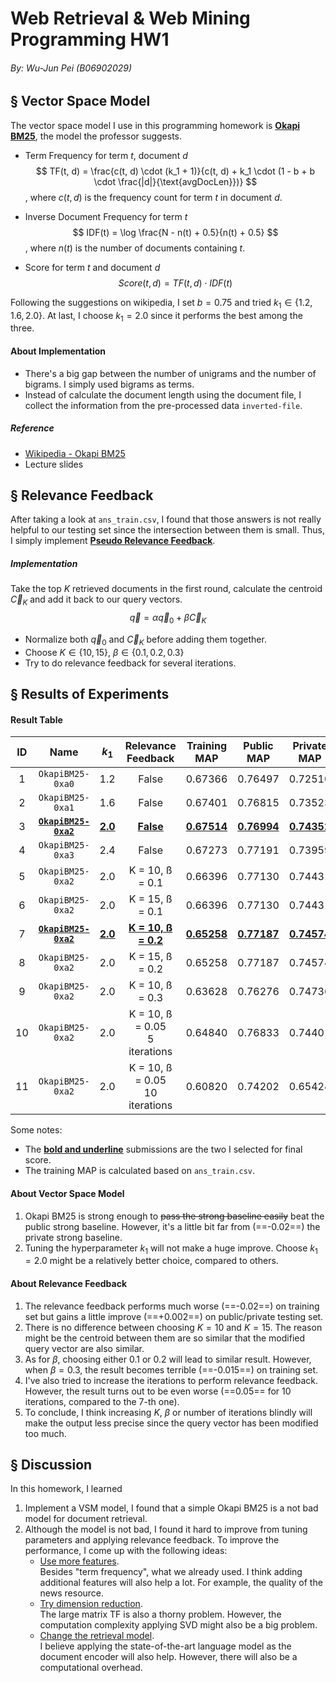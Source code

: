 # Web Retrieval & Web Mining<br>Programming HW1

###### By: Wu-Jun Pei (B06902029)

## § Vector Space Model

The vector space model I use in this programming homework is **<u>Okapi BM25</u>**, the model the professor suggests.

- Term Frequency for term $t$, document $d$
    $$
    TF(t, d) = \frac{c(t, d) \cdot (k_1 + 1)}{c(t, d) + k_1 \cdot (1 - b + b \cdot \frac{|d|}{\text{avgDocLen}})}
    $$
    , where $c(t, d)$ is the frequency count for term $t$ in document $d$.

- Inverse Document Frequency for term $t$
    $$
    IDF(t) = \log \frac{N - n(t) + 0.5}{n(t) + 0.5}
    $$
    , where $n(t)$ is the number of documents containing $t$.
    
- Score for term $t$ and document $d$
    $$
    Score(t, d) = TF(t, d) \cdot IDF(t)
    $$

Following the suggestions on wikipedia, I set $b = 0.75$ and tried $k_1 \in \{1.2, 1.6, 2.0\}$. At last, I choose $k_1 = 2.0$ since it performs the best among the three.

#### About Implementation

- There's a big gap between the number of unigrams and the number of bigrams. I simply used bigrams as terms.
- Instead of calculate the document length using the document file, I collect the information from the pre-processed data `inverted-file`.

##### Reference

- [Wikipedia - Okapi BM25](https://en.wikipedia.org/wiki/Okapi_BM25)
- Lecture slides

## § Relevance Feedback

After taking a look at `ans_train.csv`, I found that those answers is not really helpful to our testing set since the intersection between them is small. Thus, I simply implement <u>**Pseudo Relevance Feedback**</u>.

##### Implementation

Take the top $K$ retrieved documents in the first round, calculate the centroid $\vec C_K$ and add it back to our query vectors.
$$
\vec q = \alpha \vec q_0 + \beta \vec C_K
$$
- Normalize both $\vec q_0$ and $\vec C_K$ before adding them together.
- Choose $K \in \{10, 15\}$, $\beta \in \{0.1, 0.2, 0.3\}$
- Try to do relevance feedback for several iterations.

## § Results of Experiments

#### Result Table

|  ID  |            Name             |     $k_1$      |       Relevance<br>Feedback       |  Training<br/>MAP  |   Public<br/>MAP   |  Private<br/>MAP   |
| :--: | :-------------------------: | :------------: | :-------------------------------: | :----------------: | :----------------: | :----------------: |
|  1   |      `OkapiBM25-0xa0`       |      1.2       |               False               |      0.67366       |      0.76497       |      0.72510       |
|  2   |      `OkapiBM25-0xa1`       |      1.6       |               False               |      0.67401       |      0.76815       |      0.73523       |
|  3   | <u>**`OkapiBM25-0xa2`**</u> | <u>**2.0**</u> |         <u>**False**</u>          | <u>**0.67514**</u> | <u>**0.76994**</u> | **<u>0.74352</u>** |
|  4   |      `OkapiBM25-0xa3`       |      2.4       |               False               |      0.67273       |      0.77191       |      0.73959       |
|  5   |      `OkapiBM25-0xa2`       |      2.0       |          K = 10, ß = 0.1          |      0.66396       |      0.77130       |      0.74431       |
|  6   |      `OkapiBM25-0xa2`       |      2.0       |          K = 15, ß = 0.1          |      0.66396       |      0.77130       |      0.74431       |
|  7   | <u>**`OkapiBM25-0xa2`**</u> | <u>**2.0**</u> |    <u>**K = 10, ß = 0.2**</u>     | <u>**0.65258**</u> | <u>**0.77187**</u> | **<u>0.74574</u>** |
|  8   |      `OkapiBM25-0xa2`       |      2.0       |          K = 15, ß = 0.2          |      0.65258       |      0.77187       |      0.74574       |
|  9   |      `OkapiBM25-0xa2`       |      2.0       |          K = 10, ß = 0.3          |      0.63628       |      0.76276       |      0.74736       |
|  10  |      `OkapiBM25-0xa2`       |      2.0       | K = 10, ß = 0.05<br>5 iterations  |      0.64840       |      0.76833       |      0.74401       |
|  11  |      `OkapiBM25-0xa2`       |      2.0       | K = 10, ß = 0.05<br>10 iterations |      0.60820       |      0.74202       |      0.65424       |

Some notes:

- The **<u>bold and underline</u>** submissions are the two I selected for final score.
- The training MAP is calculated based on `ans_train.csv`.

#### About Vector Space Model

1. Okapi BM25 is strong enough to ~~pass the strong baseline easily~~ beat the public strong baseline. However, it's a little bit far from (==-0.02==) the private strong baseline.
2. Tuning the hyperparameter $k_1$ will not make a huge improve. Choose $k_1 = 2.0$ might be a relatively better choice, compared to others.

#### About Relevance Feedback

1. The relevance feedback performs much worse (==-0.02==) on training set but gains a little improve (==+0.002==) on public/private testing set.
2. There is no difference between choosing $K = 10$ and $K = 15$. The reason might be the centroid between them are so similar that the modified query vector are also similar.
3. As for $\beta$, choosing either $0.1$ or $0.2$ will lead to similar result. However, when $\beta = 0.3$, the result becomes terrible (==-0.015==) on training set.
4. I've also tried to increase the iterations to perform relevance feedback. However, the result turns out to be even worse (==0.05== for 10 iterations, compared to the 7-th one).
5. To conclude, I think increasing $K$, $\beta$ or number of iterations blindly will make the output less precise since the query vector has been modified too much.

## § Discussion

In this homework, I learned

1. Implement a VSM model, I found that a simple Okapi BM25 is a not bad model for document retrieval.
2. Although the model is not bad, I found it hard to improve from tuning parameters and applying relevance feedback. To improve the performance, I come up with the following ideas:
    - <u>Use more features</u>.<br>Besides "term frequency", what we already used. I think adding additional features will also help a lot. For example, the quality of the news resource.
    - <u>Try dimension reduction</u>.<br>The large matrix TF is also a thorny problem. However, the computation complexity applying SVD might also be a big problem.
    - <u>Change the retrieval model</u>.<br>I believe applying the state-of-the-art language model as the document encoder will also help. However, there will also be a computational overhead.


